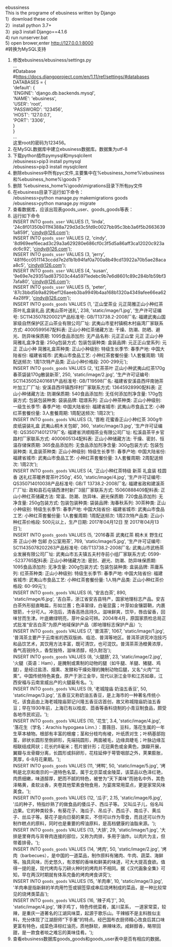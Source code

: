 ebussiness   
This is the programe of ebusiness written by Django   
1）download these code  
2）install python 3.7+  
3）pip3 install Django==4.1.6  
4) run runserver.bat  
5) open brower,enter http://127.0.0.1:8000  
#转换为MySQL支持   
1.	修改ebusiness/ebusiness/settings.py  
…  
#Database  
#https://docs.djangoproject.com/en/1.11/ref/settings/#databases    
DATABASES = {  
    'default': {  
        'ENGINE': 'django.db.backends.mysql',  
        'NAME': 'ebusiness',  
        'USER': 'root',  
        'PASSWORD': '123456',  
        'HOST': '127.0.0.1',  
        'PORT': '3306',  
    }  
}  
…  
这里root的密码为123456。  
2.	在MySQL数据库中建立ebusiness数据库。数据集为utf-8  
3.	下载python插件pymysql和mysqlcilent  
/ebusiness>pip3 install pymysql  
/ebusiness>pip3 install mysqlcilent
5. 删除ebusiness中所有pyc文件,主要集中在%ebusiness_home%\ebusiness和%ebusiness_home%\goods下
6. 删除 %ebusiness_home%\goods\migrations目录下所有py文件
7. 在ebusiness目录下运行如下命令：  
/ebusiness>python manage.py makemigrations goods  
/ebusiness>python manage.py migrate  
8.	查看数据库，应该出现表goods_user、goods_goods等表：  
9.	运行如下命令  
INSERT INTO `goods_user` VALUES (1, 'linda', '24c8f01350b011f4388a729d3d3c5fd9c0027bb95c3bb3a6f5b26636391a859f', 'cindy@126.com');  
INSERT INTO `goods_user` VALUES (2, 'cindy', '8d969eef6ecad3c29a3a629280e686cf0c3f5d5a86aff3ca12020c923adc6c92', 'cindy@126.com');  
INSERT INTO `goods_user` VALUES (3, 'jerry', '481f6cc0511143ccdd7e2d1b1b94faf0a700a8b49cd13922a70b5ae28acaa8c5', 'cindy@126.com');    
INSERT INTO `goods_user` VALUES (4, 'susan', '9e69e7e29351ad837503c44a5971edebc9b7e6d8601c89c284b1b59bf37afa80', 'cindy@126.com');  
INSERT INTO `goods_user` VALUES (5, 'peter', '87c3bbd5b9a829bef126aeeb3ba9949b4aa168b1320a4349afee66ea624a28f9', 'cindy@126.com');  
INSERT INTO `goods_goods` VALUES (1, '正山堂茶业 元正简雅正山小种红茶茶叶礼盒装礼品 武夷山茶叶送礼', 238, 'static/image/1.jpg', '生产许可证编号: SC11435078200021产品标准号: GB/T13738.2-2008厂名: 福建武夷山国家级自然保护区正山茶业有限公司厂址: 武夷山市星村镇桐木村庙湾厂家联系方式: 4000599567配料表: 正山小种红茶储藏方法: 干燥、防潮、防晒、避光、防异味保质期: 1095食品添加剂: 无产品名称: 元正正山堂 元正 正山小种 简雅礼盒净含量: 250g包装方式: 包装包装种类: 盒装品牌: 元正正山堂系列: 元正 正山小种 简雅礼盒茶种类: 正山小种级别: 特级生长季节: 春季产地: 中国大陆省份: 福建省城市: 武夷山市食品工艺: 小种红茶套餐份量: 1人套餐周期: 1周配送频次: 1周1次特产品类: 正山小种价格段: 200-299元');  
INSERT INTO `goods_goods` VALUES (2, '红茶茶叶 正山小种武夷山红茶170g 春茶袋装170g散装新茶', 250, 'static/image/2.jpg', '生产许可证编号: SC11435052401681产品标准号: GB/T19598厂名: 福建省安溪县西坪南驰茶叶加工厂厂址: 安溪县西坪镇西坪村厂家联系方式: 13645928990配料表: 正山小种储藏方法: 防潮保质期: 540食品添加剂: 无任何添加剂净含量: 170g包装方式: 包装包装种类: 袋装品牌: 琨璟系列: 正山小种茶种类: 正山小种级别: 一级生长季节: 春季产地: 中国大陆省份: 福建省城市: 武夷山市食品工艺: 小种红茶套餐份量: 3人套餐周期: 1周配送频次: 1周2次');  
INSERT INTO `goods_goods` VALUES (3, '晋袍 花蜜香正山小种红茶 300g牛皮纸袋装礼盒 武夷山桐木关包邮', 360, 'static/image/3.jpg', '生产许可证编号: QS350714012179厂名: 福建省洪顺翔茶业有限公司厂址: 松溪县茶平乡官路村厂家联系方式: 4000605134配料表: 正山小种储藏方法: 干燥、密封、恒温存储保质期: 365食品添加剂: 无食品添加剂净含量: 300g包装方式: 包装包装种类: 礼盒装茶种类: 正山小种级别: 特级生长季节: 春季产地: 中国大陆省份: 福建省城市: 武夷山市食品工艺: 小种红茶套餐份量: 3人套餐周期: 2周配送频次: 1周2次');  
INSERT INTO `goods_goods` VALUES (4, '正山小种红茶特级 新茶 礼盒装 桂圆香 送礼红茶暖养胃茶叶250g', 450, 'static/image/4.jpg', '生产许可证编号: QS350714010038产品标准号: GB/T 13738.2-2008厂名: 福建省政和建溪茶厂厂址: 政和县石屯镇西津村新厂3层厂家联系方式: 15060888409配料表: 正山小种红茶储藏方法: 常温、防潮、防异味、避光保质期: 720食品添加剂: 无净含量: 250g包装方式: 包装包装种类: 袋装品牌: 淘春秋系列: 30茶种类: 正山小种级别: 特级生长季节: 春季产地: 中国大陆省份: 福建省城市: 武夷山市食品工艺: 小种红茶套餐份量: 1人套餐周期: 1周配送频次: 1周2次特产品类: 正山小种红茶价格段: 500元以上，生产日期: 2017年04月12日 至 2017年04月13日');  
INSERT INTO `goods_goods` VALUES (5, '2016春茶 武夷红茶 桐木关 野生红茶 正山小种 包邮 办公室用茶', 769, 'static/image/5.jpg', '生产许可证编号: SC11435078202263产品标准号: GB/T13738.2-2008厂名: 武夷山市武杨茶业发展有限公司厂址: 武夷山市五夫镇五夫村寺前小组厂家联系方式: 0599--5237765配料表: 正山小种储藏方法: 密封、避光、防潮、防异味保质期: 1095食品添加剂: 无净含量: 200g包装方式: 包装包装种类: 盒装品牌: 茶庸系列: 红茶茶种类: 正山小种级别: 特级生长季节: 春季产地: 中国大陆省份: 福建省城市: 武夷山市食品工艺: 小种红茶套餐份量: 1人特产品类: 正山小种红茶价格段: 60-99元');  
INSERT INTO `goods_goods` VALUES (6, '安吉白茶', 890, 'static/image/6.jpg', '吉白茶，浙江省安吉县特产，国家地理标志产品。安吉白茶外形挺直略扁，形如兰蕙；色泽翠绿，白毫显露；叶芽如金镶碧鞘，内裹银箭，十分可人。冲泡后，清香高扬且持久。滋味鲜爽，饮毕，唇齿留香，回味甘而生津。叶底嫩绿明亮，芽叶朵朵可辨。2004年4月，原国家质检总局正式批准“安吉白茶”为原产地域保护产品（即地理标志保护产品）');  
INSERT INTO `goods_goods` VALUES (7, '普洱茶', 1067, 'static/image/1.jpg', '普洱茶主要产于云南省的西双版纳、临沧、普洱等地区。普洱茶讲究冲泡技巧和品饮艺术，其饮用方法丰富，既可清饮，也可混饮。普洱茶茶汤橙黄浓厚，香气高锐持久，香型独特，滋味浓醇，经久耐泡');  
INSERT INTO `goods_goods` VALUES (8, '火腿肠', 23, 'static/image/2.jpg', '火腿（英语：Ham），是腌制或熏制的动物的腿（如牛腿、羊腿、猪腿、鸡腿），是经过盐渍、烟熏、发酵和干燥处理的腌制动物后腿，又名“火肉”“兰熏”。中国传统特色美食。原产于浙江金华，现代以浙江金华和江苏如皋，江西安福与云南宣威出产的火腿最有名。');  
INSERT INTO `goods_goods` VALUES (9, '老城隍庙 奶油五香豆', 50, 'static/image/3.jpg', '五香豆又称奶油五香豆，是上海市的一种著名传统小吃，该食品由上海老城隍庙郭记兴隆五香豆店首创，故又称城隍庙奶油五香豆；早在1930年前，上海已有以桂皮、茴香等香料烧制的小青豆制食品，颇受各地市民欢迎。');  
INSERT INTO `goods_goods` VALUES (10, '花生', 3.4, 'static/image/4.jpg', '落花生（学名：Arachis hypogaea Linn.）：蔷薇目、豆科，落花生属的一年生草本植物。根部有丰富的根瘤；茎和分枝均有棱，叶纸质对生；叶柄基部抱茎，卵状长圆形至倒卵形，先端钝圆形，两面被毛，边缘具睫毛；叶脉边缘互相联结成网状；花长约8毫米；苞片披针形；花冠黄色或金黄色，旗瓣开展，翼瓣与龙骨瓣分离，长圆形或斜卵形，花柱延伸于萼管咽部之外，荚果膨胀，荚厚，6-8月花果期。');  
INSERT INTO `goods_goods` VALUES (11, '烤鸭', 50, 'static/image/5.jpg', '烤鸭是北京和南京的一道特色名菜，属于北京菜或金陵菜，该菜品以色泽红艳，肉质细嫩，味道醇厚，肥而不腻的特色，被誉为“天下美味”而驰名中外，其色泽略黄，柔软淡香，夹卷其他荤素食物食用，为宴席常用菜点，更是家常风味美食。');  
INSERT INTO `goods_goods` VALUES (12, '瓜子', 2.15, 'static/image/6.jpg', '瓜的种子，特指炒熟了的做食品的倭瓜子、西瓜子等。 又叫瓜子儿，俗名叫边果。它的种类较多，有葵花子、海瓜子、吊瓜子、西瓜子、南瓜子、黄瓜子、丝瓜子等。葵花子是向日葵的果实，不但可以作为零食，而且还可以作为制作糕点的原料，同时也是重要的榨油原料，是高档健康的油脂来源。');  
INSERT INTO `goods_goods` VALUES (13, '大排', 29, 'static/image/1.jpg', '大排是里脊肉与背脊肉连接的部位，又称为肉排，多用于油炸。以肉片为主，但带着排骨。');  
INSERT INTO `goods_goods` VALUES (14, '烤肉', 50, 'static/image/2.jpg', '烤肉（barbecues），是中国的一道菜品，制作原料有猪肉、牛肉、蔬菜、海鲜等。独具风味，历史悠久，有浓郁的香味和鲜美的味道，可大大提高食欲。值得一提的是，现代烤肉与刀耕火种时的烤肉并不相同。据《汉代画象全集》可知，早在两汉时期就有体系完备的烤肉烤食讲究');  
INSERT INTO `goods_goods` VALUES (15, '羊肉串', 10, 'static/image/3.jpg', '羊肉串是指新鲜的羊肉用竹签或钢签穿成串后烧烤制成的菜品，是一种比较常见的烧烤类菜品');  
INSERT INTO `goods_goods` VALUES (16, '辣子鸡丁', 30, 'static/image/4.jpg', '辣子鸡丁，特色传统菜肴，属川菜系， 一道家常菜，较辣，是重庆一道著名的江湖风味菜，起源于歌乐山。干辣椒不是主料胜似主料，充分体现了江湖厨师“下手重”的特点。经巴国布衣厨师精心改良后其口味更富有特色，成菜色泽棕红油亮，质地酥软，麻辣味浓。咸鲜醇香，略带回甜，是一款食者啖之难忘的美味佳肴。');  
10.	查看ebusiness数据库goods_goods和goods_user表中是否有相应的数据。
